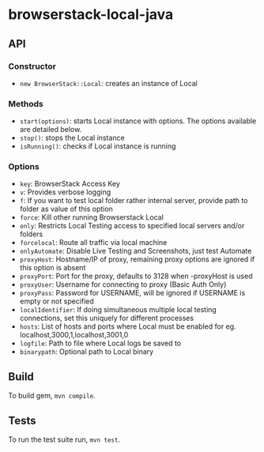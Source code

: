 # browserstack-local-java

## API

### Constructor

* `new BrowserStack::Local`: creates an instance of Local

### Methods

* `start(options)`: starts Local instance with options. The options available are detailed below.
* `stop()`: stops the Local instance
* `isRunning()`: checks if Local instance is running

### Options

* `key`: BrowserStack Access Key
* `v`: Provides verbose logging
* `f`: If you want to test local folder rather internal server, provide path to folder as value of this option
* `force`: Kill other running Browserstack Local
* `only`: Restricts Local Testing access to specified local servers and/or folders
* `forcelocal`: Route all traffic via local machine
* `onlyAutomate`: Disable Live Testing and Screenshots, just test Automate
* `proxyHost`: Hostname/IP of proxy, remaining proxy options are ignored if this option is absent
* `proxyPort`: Port for the proxy, defaults to 3128 when -proxyHost is used
* `proxyUser`: Username for connecting to proxy (Basic Auth Only)
* `proxyPass`: Password for USERNAME, will be ignored if USERNAME is empty or not specified
* `localIdentifier`: If doing simultaneous multiple local testing connections, set this uniquely for different processes
* `hosts`: List of hosts and ports where Local must be enabled for eg. localhost,3000,1,localhost,3001,0
* `logfile`: Path to file where Local logs be saved to
* `binarypath`: Optional path to Local binary


## Build

To build gem, `mvn compile`.


## Tests

To run the test suite run, `mvn test`.
